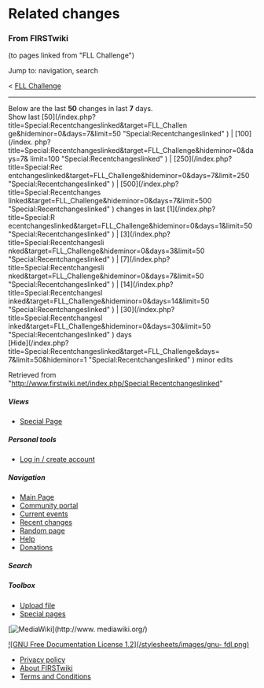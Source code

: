 # Related changes

### From FIRSTwiki

(to pages linked from "FLL Challenge")

Jump to: navigation, search

&lt; [FLL Challenge](/index.php?title=FLL_Challenge&redirect=no "FLL
Challenge" )  

* * *

Below are the last **50** changes in last **7** days.  
Show last [50](/index.php?title=Special:Recentchangeslinked&target=FLL_Challen
ge&hideminor=0&days=7&limit=50 "Special:Recentchangeslinked" ) | [100](/index.
php?title=Special:Recentchangeslinked&target=FLL_Challenge&hideminor=0&days=7&
limit=100 "Special:Recentchangeslinked" ) | [250](/index.php?title=Special:Rec
entchangeslinked&target=FLL_Challenge&hideminor=0&days=7&limit=250
"Special:Recentchangeslinked" ) | [500](/index.php?title=Special:Recentchanges
linked&target=FLL_Challenge&hideminor=0&days=7&limit=500
"Special:Recentchangeslinked" ) changes in last [1](/index.php?title=Special:R
ecentchangeslinked&target=FLL_Challenge&hideminor=0&days=1&limit=50
"Special:Recentchangeslinked" ) | [3](/index.php?title=Special:Recentchangesli
nked&target=FLL_Challenge&hideminor=0&days=3&limit=50
"Special:Recentchangeslinked" ) | [7](/index.php?title=Special:Recentchangesli
nked&target=FLL_Challenge&hideminor=0&days=7&limit=50
"Special:Recentchangeslinked" ) | [14](/index.php?title=Special:Recentchangesl
inked&target=FLL_Challenge&hideminor=0&days=14&limit=50
"Special:Recentchangeslinked" ) | [30](/index.php?title=Special:Recentchangesl
inked&target=FLL_Challenge&hideminor=0&days=30&limit=50
"Special:Recentchangeslinked" ) days  
[Hide](/index.php?title=Special:Recentchangeslinked&target=FLL_Challenge&days=
7&limit=50&hideminor=1 "Special:Recentchangeslinked" ) minor edits

Retrieved from
"<http://www.firstwiki.net/index.php/Special:Recentchangeslinked>"

##### Views

  * [Special Page](/index.php/Special:Recentchangeslinked/FLL_Challenge)

##### Personal tools

  * [Log in / create account](/index.php?title=Special:Userlogin&returnto=Special:Recentchangeslinked)

[](/index.php/Main_Page "Main Page" )

##### Navigation

  * [Main Page](/index.php/Main_Page)
  * [Community portal](/index.php/FIRSTwiki:Community_portal)
  * [Current events](/index.php/Current_events)
  * [Recent changes](/index.php/Special:Recentchanges)
  * [Random page](/index.php/Special:Random)
  * [Help](/index.php/Help:Contents)
  * [Donations](/index.php/FIRSTwiki:Site_support)

##### Search



##### Toolbox

  * [Upload file](/index.php/Special:Upload)
  * [Special pages](/index.php/Special:Specialpages)

[![MediaWiki](/skins/common/images/poweredby_mediawiki_88x31.png)](http://www.
mediawiki.org/)

[![GNU Free Documentation License 1.2](/stylesheets/images/gnu-
fdl.png)](http://www.gnu.org/copyleft/fdl.html)

  * [Privacy policy](/index.php/FIRSTwiki:Privacy_policy "FIRSTwiki:Privacy policy" )
  * [About FIRSTwiki](/index.php/FIRSTwiki:About "FIRSTwiki:About" )
  * [Terms and Conditions](/index.php/FIRSTwiki:Terms_and_conditions "FIRSTwiki:Terms and conditions" )

